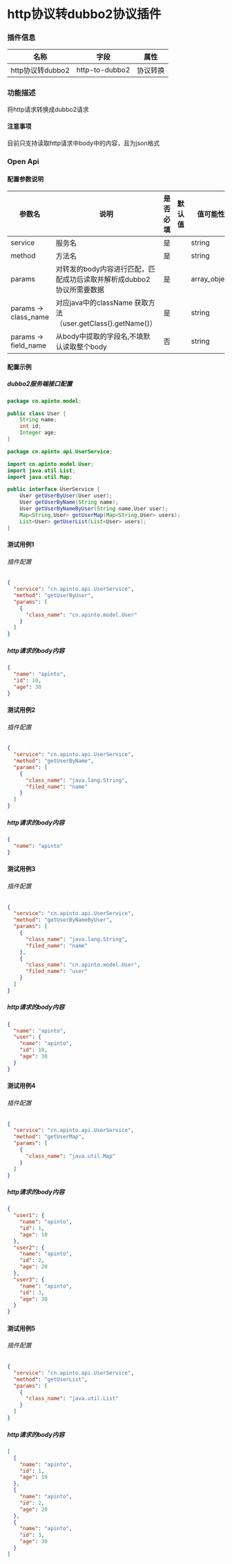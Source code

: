 # http协议转dubbo2协议插件

### 插件信息

| 名称       | 字段                           | 属性   |
| ---------- |------------------------------|------|
| http协议转dubbo2 | http-to-dubbo2 | 协议转换 |

### 功能描述

将http请求转换成dubbo2请求

#### 注意事项
目前只支持读取http请求中body中的内容，且为json格式

### Open Api

#### 配置参数说明

| 参数名                                | 说明                                                  | 是否必填 | 默认值 | 值可能性         |
|------------------------------------|-----------------------------------------------------|------| ------ |--------------|
| service                            | 服务名                                                 | 是    |        | string       |
| method                             | 方法名                                                 | 是    |        | string       |
| params                         | 对转发的body内容进行匹配，匹配成功后读取并解析成dubbo2协议所需要数据             | 是    |        | array_object |
| params -> class_name     | 对应java中的className   获取方法（user.getClass().getName()） | 是    |        | string       |
| params -> field_name   | 从body中提取的字段名,不填默认读取整个body                           | 否    |        | string       |

#### 配置示例

##### dubbo2服务端接口配置

```java
package cn.apinto.model;

public class User {
    String name;
    int id;
    Integer age;
}
```

```java
package cn.apinto.api.UserService;

import cn.apinto.model.User;
import java.util.List;
import java.util.Map;

public interface UserService {
    User getUserByUser(User user);
    User getUserByName(String name);
    User getUserByNameByUser(String name,User user);
    Map<String,User> getUserMap(Map<String,User> users);
    List<User> getUserList(List<User> users);
}
```

#### 测试用例1

###### 插件配置

```json
{
  "service": "cn.apinto.api.UserService",
  "method": "getUserByUser",
  "params": [
    {
      "class_name": "cn.apinto.model.User"
    }
  ]
}
```

##### http请求的body内容

```json
{
  "name": "apinto",
  "id": 10,
  "age": 30
}
```

#### 测试用例2

###### 插件配置

```json
{
  "service": "cn.apinto.api.UserService",
  "method": "getUserByName",
  "params": [
    {
      "class_name": "java.lang.String",
      "filed_name": "name"
    }
  ]
}
```

##### http请求的body内容

```json
{
  "name": "apinto"
}
```

#### 测试用例3

###### 插件配置

```json
{
  "service": "cn.apinto.api.UserService",
  "method": "getUserByNameByUser",
  "params": [
    {
      "class_name": "java.lang.String",
      "filed_name": "name"
    },
    {
      "class_name": "cn.apinto.model.User",
      "filed_name": "user"
    }
  ]
}
```

##### http请求的body内容

```json
{
  "name": "apinto",
  "user": {
    "name": "apinto",
    "id": 10,
    "age": 30
  }
}
```

#### 测试用例4

###### 插件配置

```json
{
  "service": "cn.apinto.api.UserService",
  "method": "getUserMap",
  "params": [
    {
      "class_name": "java.util.Map"
    }
  ]
}
```

##### http请求的body内容

```json
{
  "user1": {
    "name": "apinto",
    "id": 1,
    "age": 10
  },
  "user2": {
    "name": "apinto",
    "id": 2,
    "age": 20
  },
  "user3": {
    "name": "apinto",
    "id": 3,
    "age": 30
  }
}
```

#### 测试用例5

###### 插件配置

```json
{
  "service": "cn.apinto.api.UserService",
  "method": "getUserList",
  "params": [
    {
      "class_name": "java.util.List"
    }
  ]
}
```

##### http请求的body内容

```json
[
  {
    "name": "apinto",
    "id": 1,
    "age": 10
  },
  {
    "name": "apinto",
    "id": 2,
    "age": 20
  },
  {
    "name": "apinto",
    "id": 3,
    "age": 30
  }
]

```